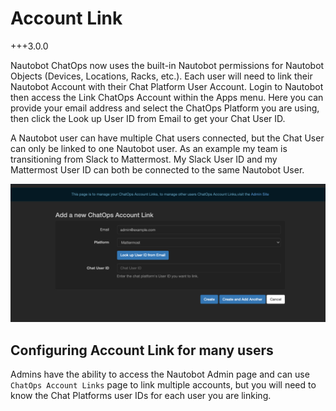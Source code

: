 # Account Link

<!--account-link-->
+++3.0.0

Nautobot ChatOps now uses the built-in Nautobot permissions for Nautobot Objects (Devices, Locations, Racks, etc.). Each user will need to link their Nautobot Account with their Chat Platform User Account. Login to Nautobot then access the Link ChatOps Account within the Apps menu. Here you can provide your email address and select the ChatOps Platform you are using, then click the Look up User ID from Email to get your Chat User ID.

A Nautobot user can have multiple Chat users connected, but the Chat User can only be linked to one Nautobot user. As an example my team is transitioning from Slack to Mattermost. My Slack User ID and my Mattermost User ID can both be connected to the same Nautobot User.

![Link Accounts](../images/account_link.png)

## Configuring Account Link for many users

Admins have the ability to access the Nautobot Admin page and can use `ChatOps Account Links` page to link multiple accounts, but you will need to know the Chat Platforms user IDs for each user you are linking.
